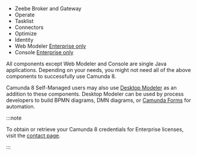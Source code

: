 ---
---

- Zeebe Broker and Gateway
- Operate
- Tasklist
- Connectors
- Optimize
- Identity
- Web Modeler [<span class="badge badge--enterprise-only">Enterprise only</span>](/reference/licenses.md/#web-modeler)
- Console [<span class="badge badge--enterprise-only">Enterprise only</span>](/reference/licenses.md/#console)

All components except Web Modeler and Console are single Java applications. Depending on your needs, you might not need all of the above components to successfully use Camunda 8.

Camunda 8 Self-Managed users may also use [Desktop Modeler](../../components/modeler/desktop-modeler/install-the-modeler.md) as an addition to these components. Desktop Modeler can be used by process developers to build BPMN diagrams, DMN diagrams, or [Camunda Forms](../../guides/utilizing-forms.md) for automation.

:::note

To obtain or retrieve your Camunda 8 credentials for Enterprise licenses, visit the [contact page](/contact).

:::
